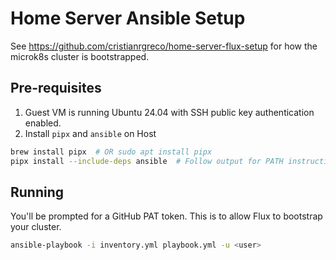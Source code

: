 # Home Server Ansible Setup

See https://github.com/cristianrgreco/home-server-flux-setup for how the microk8s cluster is bootstrapped.

## Pre-requisites

1. Guest VM is running Ubuntu 24.04 with SSH public key authentication enabled.
2. Install `pipx` and `ansible` on Host

  ```bash
  brew install pipx  # OR sudo apt install pipx
  pipx install --include-deps ansible  # Follow output for PATH instructions
  ```

## Running

You'll be prompted for a GitHub PAT token. This is to allow Flux to bootstrap your cluster.

```bash
ansible-playbook -i inventory.yml playbook.yml -u <user>
```
